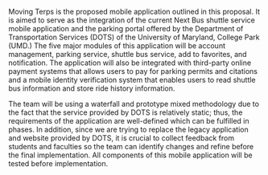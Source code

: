 Moving Terps is the proposed mobile application outlined in this proposal. It is aimed to serve as the integration of the current Next Bus shuttle service mobile application and the parking portal offered by the Department of Transportation Services (DOTS) of the University of Maryland, College Park (UMD.) The five major modules of this application will be account management, parking service, shuttle bus service, add to favorites, and notification. The application will also be integrated with third-party online payment systems that allows users to pay for parking permits and citations and a mobile identity verification system that enables users to read shuttle bus information and store ride history information.

The team will be using a waterfall and prototype mixed methodology due to the fact that the service provided by DOTS is relatively static; thus, the requirements of the application are well-defined which can be fulfilled in phases. In addition, since we are trying to replace the legacy application and website provided by DOTS, it is crucial to collect feedback from students and faculties so the team can identify changes and refine before the final implementation. All components of this mobile application will be tested before implementation.

